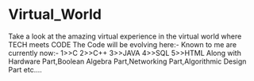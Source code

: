 # Virtual_World
Take a look at the amazing virtual experience in the virtual world where TECH meets CODE
The Code will be evolving here:-
Known to me are currently now:-
1>>C
2>>C++
3>>JAVA
4>>SQL
5>>HTML
Along with Hardware Part,Boolean Algebra Part,Networking Part,Algorithmic Design Part etc....
